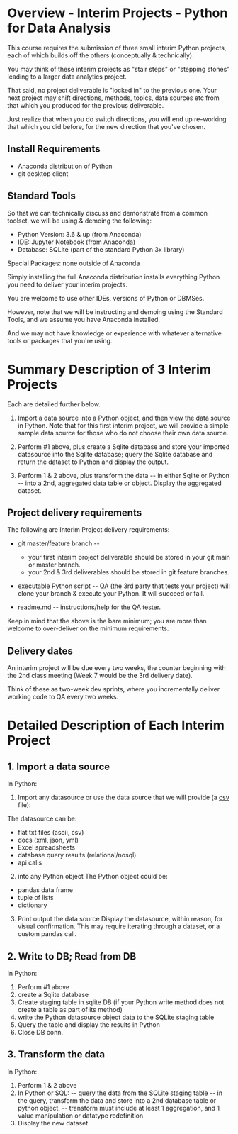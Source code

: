 # Overview - Interim Projects - Python for Data Analysis

This course requires the submission of three small interim Python projects, each of which builds off the others (conceptually & technically). 

You may think of these interim projects as "stair steps" or "stepping stones" leading to a larger data analytics project. 

That said, no project deliverable is "locked in" to the previous one. Your next project may shift directions, methods, topics, data sources etc from that which you produced for the previous deliverable. 

Just realize that when you do switch directions, you will end up re-working that which you did before, for the new direction that you've chosen.


## Install Requirements

- Anaconda distribution of Python
- git desktop client

## Standard Tools

So that we can technically discuss and demonstrate from a common toolset, we will be using & demoing the following:

- Python Version: 3.6 & up (from Anaconda)
- IDE: Jupyter Notebook (from Anaconda)
- Database: SQLite (part of the standard Python 3x library)

Special Packages: none outside of Anaconda
 
Simply installing the full Anaconda distribution installs everything Python you need to deliver your interim projects.

You are welcome to use other IDEs, versions of Python or DBMSes. 

However, note that we will be instructing and demoing using the Standard Tools, and we assume you have Anaconda installed. 

And we may not have knowledge or experience with whatever alternative tools or packages that you're using.


# Summary Description of 3 Interim Projects

Each are detailed further below.

1. Import a data source into a Python object, and then view the data source in Python. Note that for this first interim project, we will provide a simple sample data source for those who do not choose their own data source. 

2. Perform #1 above, plus create a Sqlite database and store your imported datasource into the Sqlite database; query the Sqlite database and return the dataset to Python and display the output.

3. Perform 1 & 2 above, plus transform the data -- in either Sqlite or Python -- into a 2nd, aggregated data table or object. Display the aggregated dataset.


## Project delivery requirements

The following are Interim Project delivery requirements:

- git master/feature branch -- 
	- your first interim project deliverable should be stored in your git main or master branch. 
	- your 2nd & 3rd deliverables should be stored in git feature branches. 

- executable Python script -- QA (the 3rd party that tests your project) will clone your branch & execute your Python. It will succeed or fail. 

- readme.md -- instructions/help for the QA tester. 

Keep in mind that the above is the bare minimum; you are more than welcome to over-deliver on the minimum requirements.


## Delivery dates

An interim project will be due every two weeks, the counter beginning with the 2nd class meeting (Week 7 would be the 3rd delivery date).

Think of these as two-week dev sprints, where you incrementally deliver working code to QA every two weeks.


# Detailed Description of Each Interim Project


## 1. Import a data source

In Python:

1. Import any datasource or use the data source that we will provide (a [csv](https://en.wikipedia.org/wiki/Comma-separated_values) file):

The datasource can be:
- flat txt files (ascii, csv)
- docs (xml, json, yml)
- Excel spreadsheets
- database query results (relational/nosql)
- api calls

2. into any Python object
The Python object could be:
- pandas data frame
- tuple of lists
- dictionary

3. Print output the data source
Display the datasource, within reason, for visual confirmation. This may require iterating through a dataset, or a custom pandas call.


## 2. Write to DB; Read from DB

In Python:

1. Perform #1 above
2. create a Sqlite database
3. Create staging table in sqlite DB (if your Python write method does not create a table as part of its method)
3. write the Python datasource object data to the SQLite staging table
4. Query the table and display the results in Python
5. Close DB conn.


## 3. Transform the data

In Python:

1. Perform 1 & 2 above
2. In Python or SQL:
-- query the data from the SQLite staging table
-- in the query, transform the data and store into a 2nd database table or python object. 
-- transform must include at least 1 aggregation, and 1 value manipulation or datatype redefinition
3. Display the new dataset.

